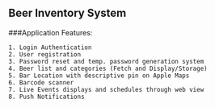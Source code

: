 ## Beer Inventory System

###Application Features:

    1. Login Authentication
    2. User registration
    3. Password reset and temp. password generation system 
    4. Beer list and categories (Fetch and Display/Storage)
    5. Bar Location with descriptive pin on Apple Maps
    6. Barcode scanner
    7. Live Events displays and schedules through web view
    8. Push Notifications
        
